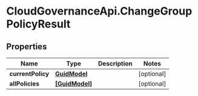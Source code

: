 # CloudGovernanceApi.ChangeGroupPolicyResult

## Properties

Name | Type | Description | Notes
------------ | ------------- | ------------- | -------------
**currentPolicy** | [**GuidModel**](GuidModel.md) |  | [optional] 
**allPolicies** | [**[GuidModel]**](GuidModel.md) |  | [optional] 


